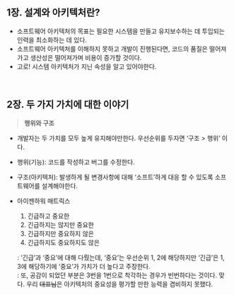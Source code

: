 ## 1장. 설계와 아키텍처란?

- 소프트웨어 아키텍처의 목표는 필요한 시스템을 만들고 유지보수하는 데 투입되는 인력을 최소화하는 데 있다.
- 소프트웨어 아키텍처를 이해하지 못하고 개발이 진행된다면, 코드의 품질은 떨어져가고 생산성은 떨어져가며 비용이 증가할 것이다.
- 고로! 시스템 아키텍처가 지닌 속성을 알고 있어야한다.

<br>

## 2장. 두 가지 가치에 대한 이야기

> **행위와 구조**

- 개발자는 두 가치를 모두 높게 유지해야만한다. 우선순위를 두자면 ‘구조 > 행위’ 이다.
- 행위(기능): 코드를 작성하고 버그를 수정한다.
- 구조(아키텍처): 발생하게 될 변경사항에 대해 ‘소프트’하게 대응 할 수 있도록 소프트웨어를 설계해야한다.
- 아이젠하워 매트릭스

  1. 긴급하고 중요한
  2. 긴급하지는 않지만 중요한
  3. 긴급하지만 중요하지 않은
  4. 긴급하지도 중요하지도 않은

  : ‘긴급’과 ‘중요’에 대해 다뤘는데, ‘중요’는 우선순위 1, 2에 해당하지만 ‘긴급’은 1, 3에 해당하기에 ‘중요’가 가치가 더 높다고 주장한다.  
  : 또, 공감이 되었던 부분은 3번을 1번으로 착각하는 경우가 빈번하다는 것이다. 맞다. 우리 ~~대표님~~은 아키텍처의 중요성을 평가할 만한 능력을 겸비하지 못했다.
